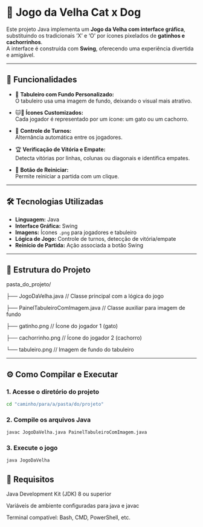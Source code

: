 # 🐾 Jogo da Velha Cat x Dog  

Este projeto Java implementa um **Jogo da Velha com interface gráfica**, substituindo os tradicionais ‘X’ e ‘O’ por ícones pixelados de **gatinhos e cachorrinhos**.  
A interface é construída com **Swing**, oferecendo uma experiência divertida e amigável.

---

## 🚀 Funcionalidades

- 🎨 **Tabuleiro com Fundo Personalizado:**  
  O tabuleiro usa uma imagem de fundo, deixando o visual mais atrativo.

- 🐱🐶 **Ícones Customizados:**  
  Cada jogador é representado por um ícone: um gato ou um cachorro.

- 🔁 **Controle de Turnos:**  
  Alternância automática entre os jogadores.

- 🏆 **Verificação de Vitória e Empate:**  
  Detecta vitórias por linhas, colunas ou diagonais e identifica empates.

- 🔄 **Botão de Reiniciar:**  
  Permite reiniciar a partida com um clique.

---

## 🛠️ Tecnologias Utilizadas

- **Linguagem:** Java  
- **Interface Gráfica:** Swing  
- **Imagens:** Ícones `.png` para jogadores e tabuleiro  
- **Lógica de Jogo:** Controle de turnos, detecção de vitória/empate  
- **Reinício de Partida:** Ação associada a botão Swing

---

## 📁 Estrutura do Projeto

pasta_do_projeto/

├── JogoDaVelha.java // Classe principal com a lógica do jogo

├── PainelTabuleiroComImagem.java // Classe auxiliar para imagem de fundo

├── gatinho.png // Ícone do jogador 1 (gato)

├── cachorrinho.png // Ícone do jogador 2 (cachorro)

└── tabuleiro.png // Imagem de fundo do tabuleiro



---

## ⚙️ Como Compilar e Executar

### 1. Acesse o diretório do projeto

```bash
cd "caminho/para/a/pasta/do/projeto"
```

### 2. Compile os arquivos Java

```bash
javac JogoDaVelha.java PainelTabuleiroComImagem.java
```

### 3. Execute o jogo

```bash
java JogoDaVelha
```

## 🧰 Requisitos

Java Development Kit (JDK) 8 ou superior

Variáveis de ambiente configuradas para java e javac

Terminal compatível: Bash, CMD, PowerShell, etc.
